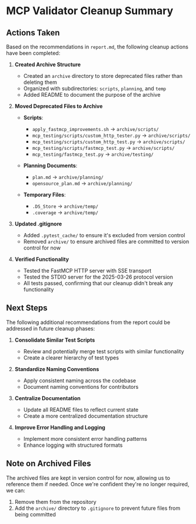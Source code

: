 # MCP Validator Cleanup Summary

## Actions Taken

Based on the recommendations in `report.md`, the following cleanup actions have been completed:

1. **Created Archive Structure**
   - Created an `archive` directory to store deprecated files rather than deleting them
   - Organized with subdirectories: `scripts`, `planning`, and `temp`
   - Added README to document the purpose of the archive

2. **Moved Deprecated Files to Archive**
   - **Scripts**:
     - `apply_fastmcp_improvements.sh` -> `archive/scripts/`
     - `mcp_testing/scripts/custom_http_tester.py` -> `archive/scripts/`
     - `mcp_testing/scripts/custom_http_test.py` -> `archive/scripts/`
     - `mcp_testing/scripts/fastmcp_test.py` -> `archive/scripts/`
     - `mcp_testing/fastmcp_test.py` -> `archive/testing/`
   
   - **Planning Documents**:
     - `plan.md` -> `archive/planning/`
     - `opensource_plan.md` -> `archive/planning/`
   
   - **Temporary Files**:
     - `.DS_Store` -> `archive/temp/`
     - `.coverage` -> `archive/temp/`

3. **Updated .gitignore**
   - Added `.pytest_cache/` to ensure it's excluded from version control
   - Removed `archive/` to ensure archived files are committed to version control for now

4. **Verified Functionality**
   - Tested the FastMCP HTTP server with SSE transport
   - Tested the STDIO server for the 2025-03-26 protocol version
   - All tests passed, confirming that our cleanup didn't break any functionality

## Next Steps

The following additional recommendations from the report could be addressed in future cleanup phases:

1. **Consolidate Similar Test Scripts**
   - Review and potentially merge test scripts with similar functionality
   - Create a clearer hierarchy of test types

2. **Standardize Naming Conventions**
   - Apply consistent naming across the codebase
   - Document naming conventions for contributors

3. **Centralize Documentation**
   - Update all README files to reflect current state
   - Create a more centralized documentation structure

4. **Improve Error Handling and Logging**
   - Implement more consistent error handling patterns
   - Enhance logging with structured formats

## Note on Archived Files

The archived files are kept in version control for now, allowing us to reference them if needed. Once we're confident they're no longer required, we can:
1. Remove them from the repository
2. Add the `archive/` directory to `.gitignore` to prevent future files from being committed 